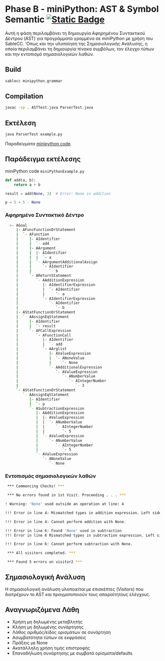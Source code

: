 # Phase B - miniPython: AST & Symbol Semantic [![Static Badge](https://img.shields.io/badge/English-orange)](README.en.md)

Αυτή η φάση περιλαμβάνει τη δημιουργία Αφηρημένου Συντακτικού Δέντρου (AST) για προγράμματα γραμμένα σε miniPython με χρήση του SableCC. 'Οπως και την υλοποίηση της Σημασιολογικής Ανάλυσης, η οποία περιλαμβάνει τη δημιουργία πίνακα συμβόλων, τον έλεγχο τύπων και την εντοπισμό σημασιολογικών λαθών.

## Build 
```bash
sablecc minipython.grammar
```
## Compilation
```bash
javac -cp . ASTTest.java ParserTest.java
```

## Εκτέλεση
```bash
java ParserTest example.py
```

Παραδείγματα [minipython code](https://github.com/Anthippi/MiniPythonCompiler/tree/main/Phase%20B/examples).

## Παράδειγμα εκτέλεσης
miniPython code `miniPythonExample.py`
```python
def add(a, b):
    return a + b

result = add(None, 3)  # Error: None in addition

p = 5 + 5 - None
```

### Αφηρημένο Συντακτικό Δέντρο
```sh
  >- AGoal
     |- AFuncFunctionOrStatement
     |  `- AFunction
     |     |- AIdentifier
     |     |  `- add
     |     |- AArgument
     |     |  |- AIdentifier
     |     |  |  `- a
     |     |  `- AArgumentAdditionalAssign
     |     |     `- AIdentifier
     |     |        `- b
     |     `- AReturnStatement
     |        `- AAdditionExpression
     |           |- AIdentifierExpression
     |           |  `- AIdentifier
     |           |     `- a
     |           `- AIdentifierExpression
     |              `- AIdentifier
     |                 `- b
     |- AStatFunctionOrStatement
     |  `- AAssignEqStatement
     |     |- AIdentifier
     |     |  `- result
     |     `- AFCallExpression
     |        `- AFunctionCall
     |           |- AIdentifier
     |           |  `- add
     |           `- AArglist
     |              |- AValueExpression
     |              |  `- ANoneValue
     |              |     `- None
     |              `- AAdditionalExpression
     |                 `- AValueExpression
     |                    `- ANumberValue
     |                       `- AIntegerNumber
     |                          `- 3
     `- AStatFunctionOrStatement
        `- AAssignEqStatement
           |- AIdentifier
           |  `- p
           `- ASubtractionExpression
              |- AAdditionExpression
              |  |- AValueExpression
              |  |  `- ANumberValue
              |  |     `- AIntegerNumber
              |  |        `- 5
              |  `- AValueExpression
              |     `- ANumberValue
              |        `- AIntegerNumber
              |           `- 5
              `- AValueExpression
                 `- ANoneValue
                    `- None
```
### Eντοπισμός σημασιολογικών λαθών
```sh
 *** Commencing Checks! ***

 *** No errors found in 1st Visit. Proceeding . . . ***

! Warning: 'None' used outside an operation at line: 4

!!! Error in line 4: Mismatched types in addition expression. Left side is None and right side is Number

!!! Error in line 4: Cannot perform addition with None.

!!! Error in line 6: Found 'None' used in subtraction
!!! Error in line 6 Mismatched types in subtraction expression. Left side is Number and right side is None

!!! Error in line 6: Cannot perform subtraction with None.

 *** All visitors completed. ***

 *** Found 5 errors on visitor2 ***
```

## Σημασιολογική Ανάλυση
Η σημασιολογική ανάλυση υλοποιείται με επισκέπτες (Visitors) που διατρέχουν το AST και πραγματοποιούν τους απαραίτητους ελέγχους.

## Αναγνωριζόμενα Λάθη
- Χρήση μη δηλωμένης μεταβλητής
- Κλήση μη δηλωμένης συνάρτησης
- Λάθος αριθμός/είδος ορισμάτων σε συνάρτηση
- Ασυμβατότητα τύπων σε εκφράσεις
- Πράξεις με None
- Ακατάλληλη χρήση τιμής επιστροφής
- Επαναδήλωση συνάρτησης με συμβατά ορίσματα/defaults
